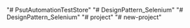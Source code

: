 "# PsutAutomationTestStore" 
"# DesignPattern_Selenium" 
"# DesignPattern_Selenium" 
"# project" 
"# new-project" 
